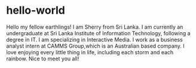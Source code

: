 # hello-world
Hello my fellow earthlings!
I am Sherry from Sri Lanka. I am currently an undergraduate at Sri Lanka Institute of Information Technology, following a degree in IT. I am specializing in Interactive Media.
I work as a business analyst intern at CAMMS Group,which is an Australian based company.
I love enjoying every little thing in life, including each storm and each rainbow.
Nice to meet you all!
